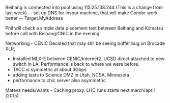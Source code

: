 Beihang is connected into pool using 115.25.138.244 (This is a change from last week)
-- set up DNS for inspur machine, that will make Condor work better
-- Target.MyAddress

Phil will check a simple data placement test between Beihang and Komatsu before call with Beihang/CNIC in the evening.

Networking - CENIC Decided that may still be seeing buffer bug on Brocade XLR, 
* Installed MLX-E between CENIC/Internet2. UCSD direct attached to new switch in LA. Performance is back
 to where we were before.
* TACC is symmetric at about 3Gbps
* adding tests to Science DMZ in Utah, NCSA, Minnesota
* performance to chic server also asymmetric
 
Matevz needs/wants - Caching proxy. LHC runs starts next march/april (2015)


